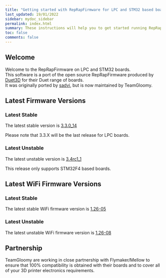 ```yaml
---
title: "Getting started with RepRapFirmware for LPC and STM32 based boards"
last_updated: 19/01/2022
sidebar: mydoc_sidebar
permalink: index.html
summary: These instructions will help you to get started running RepRapFirmware on your LPC or STM32 based 3D printer board
toc: false
comments: false
---
```


## Welcome

Welcome to the RepRapFirmware on LPC and STM32 boards.  
This software is a port of the open source RepRapFirmware produced by [Duet3D](http://www.duet3d.com) for their Duet range of boards.  
It was originally ported by [sadvi](https://github.com/sdavi), but is now maintained by TeamGloomy.

## Latest Firmware Versions

### Latest Stable

The latest stable version is [3.3.0_14](https://github.com/gloomyandy/RepRapFirmware/releases/tag/v3.3.0_14)

Please note that 3.3.X will be the last release for LPC boards.

### Latest Unstable

The latest unstable version is [3.4rc1_1](https://github.com/gloomyandy/RepRapFirmware/releases/tag/v3.4.0rc1_1)

This release only supports STM32F4 based boards.

## Latest WiFi Firmware Versions

### Latest Stable

The latest stable WiFi firmware version is [1.26-05](https://github.com/gloomyandy/DuetWiFiSocketServer/releases/tag/V1.26-05)

### Latest Unstable

The latest unstable WiFi firmware version is [1.26-08](https://github.com/gloomyandy/DuetWiFiSocketServer/releases/tag/v1.26-08)

## Partnership

TeamGloomy are working in close partnership with Flymaker/Mellow to ensure that 100% compatibility is obtained with their boards and to cover all of your 3D printer electronics requirements.  
